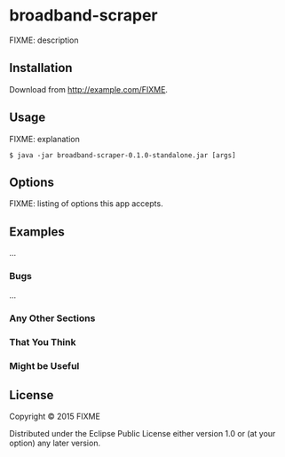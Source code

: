 # broadband-scraper

FIXME: description

## Installation

Download from http://example.com/FIXME.

## Usage

FIXME: explanation

    $ java -jar broadband-scraper-0.1.0-standalone.jar [args]

## Options

FIXME: listing of options this app accepts.

## Examples

...

### Bugs

...

### Any Other Sections
### That You Think
### Might be Useful

## License

Copyright © 2015 FIXME

Distributed under the Eclipse Public License either version 1.0 or (at
your option) any later version.
